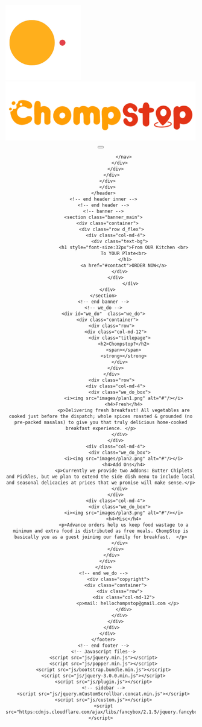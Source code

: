 

<!DOCTYPE html>
<html lang="en">
   <head>
      <!-- basic -->
      <meta charset="utf-8">
      <meta http-equiv="X-UA-Compatible" content="IE=edge">
      <!-- mobile metas -->
      <meta name="viewport" content="width=device-width, initial-scale=1">
      <meta name="viewport" content="initial-scale=1, maximum-scale=1">
      <!-- site metas -->
      <title>Chompstop</title>
      <meta name="keywords" content="">
      <meta name="description" content="from our kitchen to your plate">
      <meta name="author" content="">
      <!-- bootstrap css -->
      <link rel="stylesheet" href="css/bootstrap.min.css">
      <!-- style css -->
      <link rel="stylesheet" href="css/style.css">
      <!-- Responsive-->
      <link rel="stylesheet" href="css/responsive.css">
      <!-- fevicon -->
      <link rel="icon" href="images/fevicon.png" type="image/gif" />
      <!-- Scrollbar Custom CSS -->
      <link rel="stylesheet" href="css/jquery.mCustomScrollbar.min.css">
      <!-- Tweaks for older IEs-->
      <link rel="stylesheet" href="https://netdna.bootstrapcdn.com/font-awesome/4.0.3/css/font-awesome.css">
      <link rel="stylesheet" href="https://cdnjs.cloudflare.com/ajax/libs/fancybox/2.1.5/jquery.fancybox.min.css" media="screen">
      <!--[if lt IE 9]>
      <script src="https://oss.maxcdn.com/html5shiv/3.7.3/html5shiv.min.js"></script>
      <script src="https://oss.maxcdn.com/respond/1.4.2/respond.min.js"></script><![endif]-->
   </head>
   <!-- body -->
   <body class="main-layout">
      <!-- loader  -->
      <div class="loader_bg">
         <div class="loader"><img src="images/loading.gif" alt="#" /></div>
      </div>
      <!-- end loader -->
      <!-- header -->
      <header>
         <!-- header inner -->
         <div class="header">
            <div class="container-fluid">
               <div class="row">
                  <div class="col-xl-3 col-lg-3 col-md-3 col-sm-3 col logo_section">
                     <div class="full">
                        <div class="center-desk">
                           <div class="logo">
                              <a href="index.html"><img src="images/logo.png" alt="#" /></a>
                           </div>
                        </div>
                     </div>
                  </div>
                  <div class="col-xl-9 col-lg-9 col-md-9 col-sm-9">
                     <nav class="navigation navbar navbar-expand-md navbar-dark ">
                        <button class="navbar-toggler" type="button" data-toggle="collapse" data-target="#navbarsExample04" aria-controls="navbarsExample04" aria-expanded="false" aria-label="Toggle navigation">
                        <span class="navbar-toggler-icon"></span>
                        </button>
                        
                     </nav>
                  </div>
               </div>
            </div>
         </div>
         </div>
      </header>
      <!-- end header inner -->
      <!-- end header -->
      <!-- banner -->
      <section class="banner_main">
         <div class="container">
            <div class="row d_flex">
               <div class="col-md-4">
                  <div class="text-bg">
                     <h1 style="font-size:32px">From OUR Kitchen <br>
					 To YOUR Plate<br>
                      </h1>
                     <a href="#contact">ORDER NOW</a>
                  </div>
               </div>
                          </div>
         </div>
      </section>
      <!-- end banner -->
      <!-- we_do -->
      <div id="we_do"  class="we_do">
         <div class="container">
            <div class="row">
               <div class="col-md-12">
                  <div class="titlepage">
                     <h2>Chompstop?</h2>
                     <span></span>
                     <strong></strong>
                  </div>
               </div>
            </div>
            <div class="row">
               <div class="col-md-4">
                  <div class="we_do_box">
                     <i><img src="images/plan1.png" alt="#"/></i>
                     <h4>Fresh</h4>
                     <p>Delivering fresh breakfast! All vegetables are cooked just before the dispatch; whole spices roasted & grounded (no pre-packed masalas) to give you that truly delicious home-cooked breakfast experience. </p>
                  </div>
               </div>
               <div class="col-md-4">
                  <div class="we_do_box">
                     <i><img src="images/plan2.png" alt="#"/></i>
                     <h4>Add Ons</h4>
                     <p>Currently we provide two Addons: Butter Chiplets and Pickles, but we plan to extend the side dish menu to include local and seasonal delicacies at prices that we promise will make sense.</p>
                  </div>
               </div>
               <div class="col-md-4">
                  <div class="we_do_box">
                     <i><img src="images/plan3.png" alt="#"/></i>
                     <h4>Misc</h4>
                     <p>Advance orders help us keep food wastage to a minimum and extra food is distributed as free meals. ChompStop is basically you as a guest joining our family for breakfast.  </p>
                  </div>
               </div>
            </div>
         </div>
      </div>
      <!-- end we_do -->
                 <div class="copyright">
               <div class="container">
                  <div class="row">
                     <div class="col-md-12">
                        <p>mail: hellochompstop@gmail.com </p>
                     </div>
                  </div>
               </div>
            </div>
         </div>
      </footer>
      <!-- end footer -->
      <!-- Javascript files-->
      <script src="js/jquery.min.js"></script>
      <script src="js/popper.min.js"></script>
      <script src="js/bootstrap.bundle.min.js"></script>
      <script src="js/jquery-3.0.0.min.js"></script>
      <script src="js/plugin.js"></script>
      <!-- sidebar -->
      <script src="js/jquery.mCustomScrollbar.concat.min.js"></script>
      <script src="js/custom.js"></script>
      <script src="https:cdnjs.cloudflare.com/ajax/libs/fancybox/2.1.5/jquery.fancybox.min.js"></script>
   </body>
</html>


